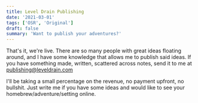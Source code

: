 ```yaml
---
title: Level Drain Publishing
date: '2021-03-01'
tags: ['OSR', 'Original']
draft: false
summary: 'Want to publish your adventures?'
---
```


That's it, we're live. There are so many people with great ideas floating around, and I have some knowledge that allows me to publish said ideas. If you have something made, written, scattered across notes, send it to me at publishing@leveldrain.com

I'll be taking a small percentage on the revenue, no payment upfront, no bullshit. Just write me if you have some ideas and would like to see your homebrew/adventure/setting online.
